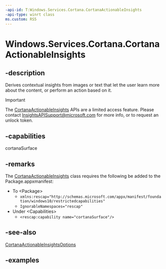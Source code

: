 ```yaml
---
-api-id: T:Windows.Services.Cortana.CortanaActionableInsights
-api-type: winrt class
ms.custom: RS5
---
```


<!-- Class syntax.
public class CortanaActionableInsights 
-->

# Windows.Services.Cortana.CortanaActionableInsights

## -description

Derives contextual insights from images or text that let the user learn more about the content, or perform an action based on it.

> [!IMPORTANT]
> The [CortanaActionableInsights](cortanaactionableinsights.md) APIs are a limited access feature. Please contact [InsightsAPISupport@microsoft.com](mailto://InsightsAPISupport@microsoft.com) for more info, or to request an unlock token.

## -capabilities

cortanaSurface

## -remarks

The [CortanaActionableInsights](cortanaactionableinsights.md) class requires the following be added to the Package.appxmanifest:

- To \<Package\>
  - `xmlns:rescap="http://schemas.microsoft.com/appx/manifest/foundation/windows10/restrictedcapabilities"`
  - `IgnorableNamespaces="rescap"`
- Under \<Capabilities\>
  - `<rescap:capability name="cortanaSurface"/>`

## -see-also

[CortanaActionableInsightsOptions](cortanaactionableinsightsoptions.md)

## -examples
